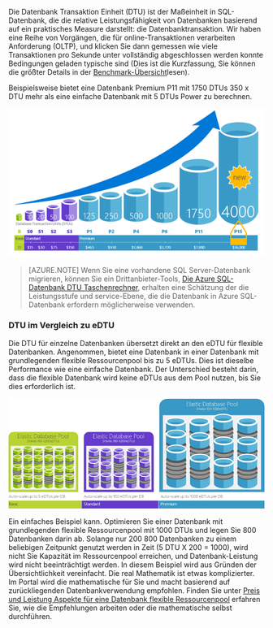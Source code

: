 Die Datenbank Transaktion Einheit (DTU) ist der Maßeinheit in SQL-Datenbank, die die relative Leistungsfähigkeit von Datenbanken basierend auf ein praktisches Measure darstellt: die Datenbanktransaktion. Wir haben eine Reihe von Vorgängen, die für online-Transaktionen verarbeiten Anforderung (OLTP), und klicken Sie dann gemessen wie viele Transaktionen pro Sekunde unter vollständig abgeschlossen werden konnte Bedingungen geladen typische sind (Dies ist die Kurzfassung, Sie können die größter Details in der [Benchmark-Übersicht](../articles/sql-database/sql-database-benchmark-overview.md)lesen). 

Beispielsweise bietet eine Datenbank Premium P11 mit 1750 DTUs 350 x DTU mehr als eine einfache Datenbank mit 5 DTUs Power zu berechnen. 

![Einführung in die SQL-Datenbank: einzelne Datenbank DTUs durch die Ebenen- und Ebene.](./media/sql-database-understanding-dtus/single_db_dtus.png)

>[AZURE.NOTE] Wenn Sie eine vorhandene SQL Server-Datenbank migrieren, können Sie ein Drittanbieter-Tools, [Die Azure SQL-Datenbank DTU Taschenrechner](http://dtucalculator.azurewebsites.net/), erhalten eine Schätzung der die Leistungsstufe und service-Ebene, die die Datenbank in Azure SQL-Datenbank erfordern möglicherweise verwenden.

### <a name="dtu-vs-edtu"></a>DTU im Vergleich zu eDTU

Die DTU für einzelne Datenbanken übersetzt direkt an den eDTU für flexible Datenbanken. Angenommen, bietet eine Datenbank in einer Datenbank mit grundlegenden flexible Ressourcenpool bis zu 5 eDTUs. Dies ist dieselbe Performance wie eine einfache Datenbank. Der Unterschied besteht darin, dass die flexible Datenbank wird keine eDTUs aus dem Pool nutzen, bis Sie dies erforderlich ist. 

![Einführung in die SQL-Datenbank: Flexible Pools durch Ebene.](./media/sql-database-understanding-dtus/sqldb_elastic_pools.png)

Ein einfaches Beispiel kann. Optimieren Sie einer Datenbank mit grundlegenden flexible Ressourcenpool mit 1000 DTUs und legen Sie 800 Datenbanken darin ab. Solange nur 200 800 Datenbanken zu einem beliebigen Zeitpunkt genutzt werden in Zeit (5 DTU X 200 = 1000), wird nicht Sie Kapazität im Ressourcenpool erreichen, und Datenbank-Leistung wird nicht beeinträchtigt werden. In diesem Beispiel wird aus Gründen der Übersichtlichkeit vereinfacht. Die real Mathematik ist etwas komplizierter. Im Portal wird die mathematische für Sie und macht basierend auf zurückliegenden Datenbankverwendung empfohlen. Finden Sie unter [Preis und Leistung Aspekte für eine Datenbank flexible Ressourcenpool](../articles/sql-database/sql-database-elastic-pool-guidance.md) erfahren Sie, wie die Empfehlungen arbeiten oder die mathematische selbst durchführen. 
